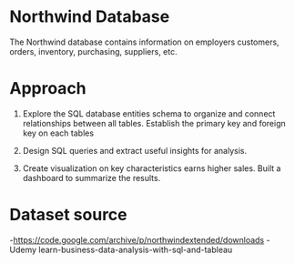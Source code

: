 # Northwind Database

The Northwind database contains information on employers customers, orders, inventory, purchasing, suppliers, etc. 


# Approach

1. Explore the SQL database entities schema to organize and connect relationships between all tables. 
Establish the primary key and foreign key on each tables

2. Design SQL queries and extract useful insights for analysis.

3. Create visualization on key characteristics earns higher sales. Built a dashboard to summarize the results.


# Dataset source

-https://code.google.com/archive/p/northwindextended/downloads
-Udemy learn-business-data-analysis-with-sql-and-tableau

